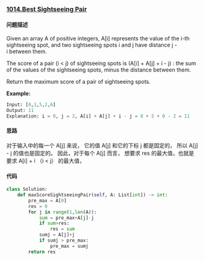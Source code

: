 ### [1014.Best Sightseeing Pair](https://leetcode-cn.com/problems/best-sightseeing-pair/)

#### 问题描述
Given an array A of positive integers, A[i] represents the value of the i-th sightseeing spot, and two sightseeing spots i and j have distance j - i between them.

The score of a pair (i < j) of sightseeing spots is (A[i] + A[j] + i - j) : the sum of the values of the sightseeing spots, minus the distance between them.

Return the maximum score of a pair of sightseeing spots.

**Example:**
```python
Input: [8,1,5,2,6]
Output: 11
Explanation: i = 0, j = 2, A[i] + A[j] + i - j = 8 + 5 + 0 - 2 = 11
```

#### 思路
对于输入中的每一个 A[j] 来说， 它的值 A[j] 和它的下标 j 都是固定的，
所以 A[j] - j 的值也是固定的。
因此，对于每个 A[j] 而言， 想要求 res 的最大值，也就是要求 A[i] + i （i < j） 的最大值，

#### 代码

```python
class Solution:
    def maxScoreSightseeingPair(self, A: List[int]) -> int:
        pre_max = A[0]
        res = 0
        for j in range(1,len(A)):
            sum = pre_max+A[j]-j
            if sum>res:
                res = sum
            sumj = A[j]+j
            if sumj > pre_max:
                pre_max = sumj
        return res
```
